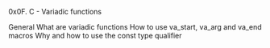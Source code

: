 0x0F. C - Variadic functions


General
What are variadic functions
How to use va_start, va_arg and va_end macros
Why and how to use the const type qualifier
